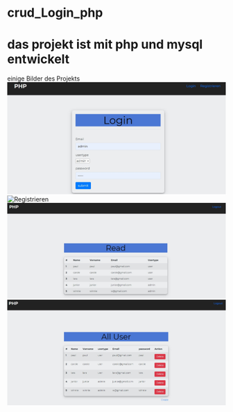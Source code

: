 # crud_Login_php
# das projekt ist mit php und mysql entwickelt

einige Bilder des Projekts
![login](bild/bild.jpg)
![Registrieren](bild/bild1.jpg)
![admin](bild/bild3.jpg)
![user](bild/bild4.jpg)

